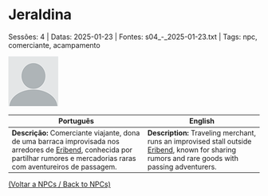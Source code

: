 
# Jeraldina

Sessões: 4 | Datas: 2025-01-23 | Fontes: s04_-_2025-01-23.txt | Tags: npc, comerciante, acampamento

![Jeraldina](blank.png)

| Português | English |
|-----------|---------|
| **Descrição:** Comerciante viajante, dona de uma barraca improvisada nos arredores de [Eribend](eribend.md), conhecida por partilhar rumores e mercadorias raras com aventureiros de passagem. | **Description:** Traveling merchant, runs an improvised stall outside [Eribend](eribend.md), known for sharing rumors and rare goods with passing adventurers. |

[(Voltar a NPCs / Back to NPCs)](npcs_list.md)  

